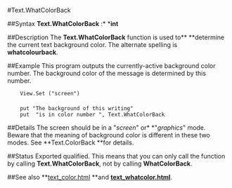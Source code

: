 
#Text.WhatColorBack

##Syntax
**Text.WhatColorBack** :* ***int**



##Description
The **Text.WhatColorBack** function is used to** **determine the current text background color. The alternate spelling is **whatcolourback**.



##Example
This program outputs the currently-active background color number. The background color of the message is determined by this number.


        View.Set ("screen")
        
        put "The background of this writing"
        put  "is in color number ", Text.WhatColorBack
##Details
The screen should be in a "*screen*" or* *"*graphics*" mode. Beware that the meaning of background color is different in these two modes. See **Text.ColorBack **for details.



##Status
Exported qualified.
This means that you can only call the function by calling **Text.WhatColorBack**, not by calling **WhatColorBack**.



##See also
**[text_color.html](Text.Color) **and **[text_whatcolor.html](Text.WhatColor)**.


